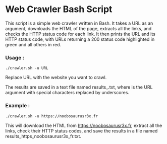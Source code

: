 # Web Crawler Bash Script

This script is a simple web crawler written in Bash. It takes a URL as an argument, downloads the HTML of the page, extracts all the links, and checks the HTTP status code for each link. It then prints the URL and its HTTP status code, with URLs returning a 200 status code highlighted in green and all others in red.

### Usage :

```./crawler.sh -u URL```

Replace URL with the website you want to crawl.

The results are saved in a text file named results_<URL>.txt, where <URL> is the URL argument with special characters replaced by underscores.

### Example :

```./crawler.sh -u https://noobosaurusr3x.fr```

This will download the HTML from https://noobosaurusr3x.fr, extract all the links, check their HTTP status codes, and save the results in a file named results_https_noobosaurusr3x_fr.txt.
